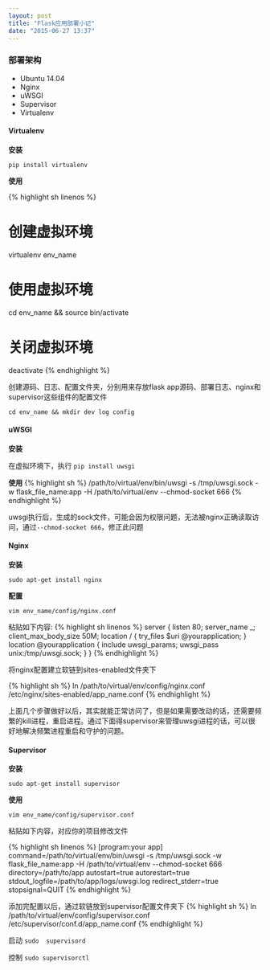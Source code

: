 ```yaml
---
layout: post
title: "Flask应用部署小记"
date: "2015-06-27 13:37"
---
```



### 部署架构
+ Ubuntu 14.04
+ Nginx
+ uWSGI
+ Supervisor
+ Virtualenv


#### Virtualenv

**安装**

`pip install virtualenv`

**使用**

{% highlight sh linenos %}

# 创建虚拟环境
virtualenv env_name
# 使用虚拟环境
cd env_name && source bin/activate
# 关闭虚拟环境
deactivate
{% endhighlight %}


创建源码、日志、配置文件夹，分别用来存放flask app源码、部署日志、nginx和supervisor这些组件的配置文件

`cd env_name && mkdir dev log config`


#### uWSGI
**安装**

在虚拟环境下，执行 `pip install uwsgi`

**使用**
{% highlight sh %}
/path/to/virtual/env/bin/uwsgi -s /tmp/uwsgi.sock -w flask_file_name:app -H /path/to/virtual/env --chmod-socket 666
{% endhighlight %}

uwsgi执行后，生成的sock文件，可能会因为权限问题，无法被nginx正确读取访问，通过`--chmod-socket 666`，修正此问题


#### Nginx
**安装**

`sudo apt-get install nginx`

**配置**

`vim env_name/config/nginx.conf`

粘贴如下内容:
{% highlight sh linenos %}
server {
    listen       80;
    server_name  _;
    client_max_body_size 50M;
    location / { try_files $uri @yourapplication; }
    location @yourapplication {
      include uwsgi_params;
      uwsgi_pass unix:/tmp/uwsgi.sock;
    }
}
{% endhighlight %}

将nginx配置建立软链到sites-enabled文件夹下  

{% highlight sh %}
ln /path/to/virtual/env/config/nginx.conf /etc/nginx/sites-enabled/app_name.conf
{% endhighlight %}

上面几个步骤做好以后，其实就能正常访问了，但是如果需要改动的话，还需要频繁的kill进程，重启进程。通过下面得supervisor来管理uwsgi进程的话，可以很好地解决频繁进程重启和守护的问题。

#### Supervisor
**安装**

`sudo apt-get install supervisor`


**使用**

`vim env_name/config/supervisor.conf`

粘贴如下内容，对应你的项目修改文件

{% highlight sh linenos %}
[program:your app]
command=/path/to/virtual/env/bin/uwsgi -s /tmp/uwsgi.sock -w flask_file_name:app -H /path/to/virtual/env --chmod-socket 666
directory=/path/to/app
autostart=true
autorestart=true
stdout_logfile=/path/to/app/logs/uwsgi.log
redirect_stderr=true
stopsignal=QUIT
{% endhighlight %}

添加完配置以后，通过软链放到supervisor配置文件夹下
{% highlight sh %}
ln /path/to/virtual/env/config/supervisor.conf /etc/supervisor/conf.d/app_name.conf
{% endhighlight %}

启动 `sudo  supervisord`

控制 `sudo supervisorctl`
